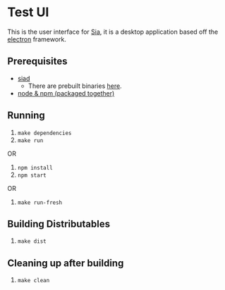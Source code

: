 # Test UI

This is the user interface for [Sia](https://github.com/NebulousLabs/Sia), it is a desktop application based off the
[electron](https://github.com/atom/electron) framework.

## Prerequisites

- [siad](https://github.com/NebulousLabs/Sia)
    - There are prebuilt binaries [here](https://github.com/NebulousLabs/Sia/releases).
- [node & npm (packaged together)](https://nodejs.org/download/)

## Running

1. `make dependencies`
2. `make run`

OR

1. `npm install`
2. `npm start`

OR

1. `make run-fresh`

## Building Distributables

1. `make dist`

## Cleaning up after building

1. `make clean`
